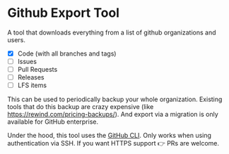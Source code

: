 # Github Export Tool

A tool that downloads everything from a list of github organizations and users.

-   [x] Code (with all branches and tags)
-   [ ] Issues
-   [ ] Pull Requests
-   [ ] Releases
-   [ ] LFS items

This can be used to periodically backup your whole organization. Existing tools that do this backup are crazy expensive (like https://rewind.com/pricing-backups/). And export via a migration is only available for GitHub enterprise.

Under the hood, this tool uses the [GitHub CLI](https://cli.github.com/). Only works when using authentication via SSH. If you want HTTPS support 👉 PRs are welcome.
